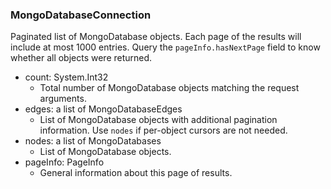 ### MongoDatabaseConnection
Paginated list of MongoDatabase objects. Each page of the results will include at most 1000 entries. Query the `pageInfo.hasNextPage` field to know whether all objects were returned.

- count: System.Int32
  - Total number of MongoDatabase objects matching the request arguments.
- edges: a list of MongoDatabaseEdges
  - List of MongoDatabase objects with additional pagination information. Use `nodes` if per-object cursors are not needed.
- nodes: a list of MongoDatabases
  - List of MongoDatabase objects.
- pageInfo: PageInfo
  - General information about this page of results.
